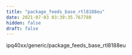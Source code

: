 ```yaml
---
title: "package_feeds_base_rtl8188eu"
date: 2021-07-03 03:39:35.767788
hidden: false
draft: false
---
```


ipq40xx/generic/package_feeds_base_rtl8188eu

